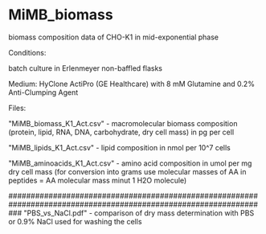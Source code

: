 # MiMB_biomass
biomass composition data of CHO-K1 in mid-exponential phase 

Conditions:

batch culture in Erlenmeyer non-baffled flasks

Medium: HyClone ActiPro (GE Healthcare) with 8 mM Glutamine and 0.2% Anti-Clumping Agent

Files:

"MiMB_biomass_K1_Act.csv" - macromolecular biomass composition (protein, lipid, RNA, DNA, carbohydrate, dry cell mass) in pg per cell

"MiMB_lipids_K1_Act.csv" - lipid composition in nmol per 10^7 cells

"MiMB_aminoacids_K1_Act.csv" - amino acid composition in umol per mg dry cell mass 
(for conversion into grams use molecular masses of AA in peptides = AA molecular mass minut 1 H2O molecule)


###################################################################################################################
"PBS_vs_NaCl.pdf" - comparison of dry mass determination with PBS or 0.9% NaCl used for washing the cells
